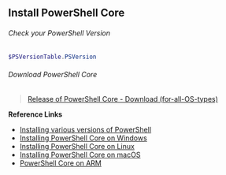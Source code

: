 ## Install PowerShell Core

###### Check your PowerShell Version

```powershell
$PSVersionTable.PSVersion
```

###### Download PowerShell Core
> [Release of PowerShell Core - Download (for-all-OS-types)](https://github.com/PowerShell/PowerShell/releases)

**Reference Links**
- [Installing various versions of PowerShell](https://docs.microsoft.com/en-us/powershell/scripting/install/installing-powershell?view=powershell-6)
- [Installing PowerShell Core on Windows](https://docs.microsoft.com/en-us/powershell/scripting/install/installing-powershell-core-on-linux?view=powershell-6)
- [Installing PowerShell Core on Linux](https://docs.microsoft.com/en-us/powershell/scripting/install/installing-powershell-core-on-linux?view=powershell-6)
- [Installing PowerShell Core on macOS](https://docs.microsoft.com/en-us/powershell/scripting/install/installing-powershell-core-on-macos?view=powershell-6)
- [PowerShell Core on ARM](https://docs.microsoft.com/en-us/powershell/scripting/install/powershell-core-on-arm?view=powershell-6)
